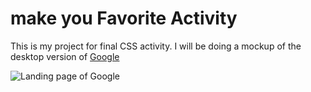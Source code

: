 # make you Favorite Activity

This is my project for final CSS activity. I will be doing a mockup of the desktop version of [Google](https://www.google.com/)

![Landing page of Google](https://www.google.com/)